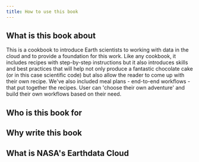 ```yaml
---
title: How to use this book
---
```


## What is this book about
This is a cookbook to introduce Earth scientists to working with data in the cloud and to provide a foundation for this work.  Like any cookbook, it includes recipes with step-by-step instructions but it also introduces skills and best practices that will help not only produce a fantastic chocolate cake (or in this case scientific code) but also allow the reader to come up with their own recipe.  We've also included meal plans - end-to-end workflows - that put together the recipes.  User can 'choose their own adventure' and build their own workflows based on their need.

## Who is this book for


## Why write this book


## What is NASA's Earthdata Cloud